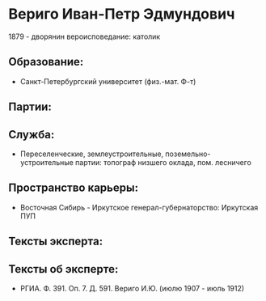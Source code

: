 # Вериго Иван-Петр Эдмундович
1879 - 
дворянин
вероисповедание: католик

## Образование:
* Санкт-Петербургский университет (физ.-мат. Ф-т) 
## Партии:
## Служба:
* Переселенческие, землеустроительные, поземельно-устроительные партии: топограф низшего оклада, пом. лесничего
## Пространство карьеры:
* Восточная Сибирь - Иркутское генерал-губернаторство: Иркутская ПУП
## Тексты эксперта:
## Тексты об эксперте:
* РГИА. Ф. 391. Оп. 7. Д. 591. Вериго И.Ю. (июлю 1907 - июль 1912)